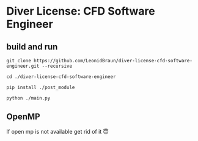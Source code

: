 # Diver License: CFD Software Engineer

## build and run

`git clone https://github.com/LeonidBraun/diver-license-cfd-software-engineer.git --recursive`

`cd ./diver-license-cfd-software-engineer`

`pip install ./post_module`

`python ./main.py`

## OpenMP
If open mp is not available get rid of it 😇